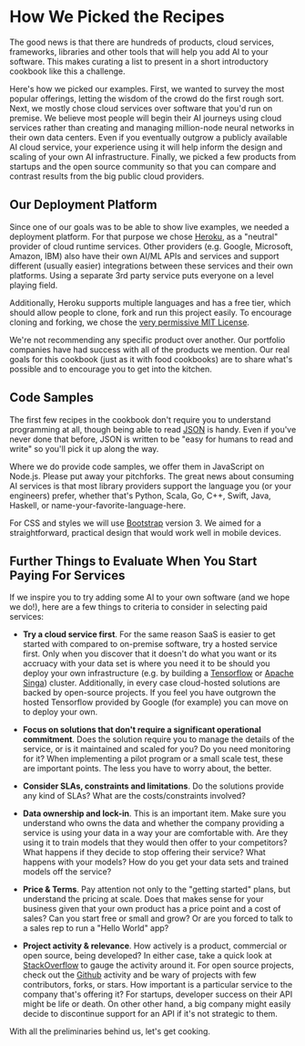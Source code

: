 # How We Picked the Recipes

The good news is that there are hundreds of products, cloud services, frameworks, libraries and other tools that will help you add AI to your software. This makes curating a list to present in a short introductory cookbook like this a challenge.

Here's how we picked our examples. First, we wanted to survey the most popular offerings, letting the wisdom of the crowd do the first rough sort. Next, we mostly chose cloud services over software that you'd run on premise. We believe most people will begin their AI journeys using cloud services rather than creating and managing million-node neural networks in their own data centers. Even if you eventually outgrow a publicly available AI cloud service, your experience using it will help inform the design and scaling of your own AI infrastructure. Finally, we picked a few products from startups and the open source community so that you can compare and contrast results from the big public cloud providers.

## Our Deployment Platform

Since one of our goals was to be able to show live examples, we needed a deployment platform. For that purpose we chose [Heroku](http://www.heroku.com), as a "neutral" provider of cloud runtime services. Other providers (e.g. Google, Microsoft, Amazon, IBM) also have their own AI/ML APIs and services and support different (usually easier) integrations between these services and their own platforms. Using a separate 3rd party service puts everyone on a level playing field.

Additionally, Heroku supports multiple languages and has a free tier, which should allow people to clone, fork and run this project easily. To encourage cloning and forking, we chose the [very permissive MIT License](https://opensource.org/licenses/MIT).

We're not recommending any specific product over another. Our portfolio companies have had success with all of the products we mention. Our real goals for this cookbook (just as it with food cookbooks) are to share what's possible and to encourage you to get into the kitchen.

## Code Samples

The first few recipes in the cookbook don't require you to understand programming at all, though being able to read [JSON](https://www.json.org) is handy. Even if you've never done that before, JSON is written to be "easy for humans to read and write" so you'll pick it up along the way.

Where we do provide code samples, we offer them in JavaScript on Node.js. Please put away your pitchforks. The great news about consuming AI services is that most library providers support the language you (or your engineers) prefer, whether that's Python, Scala, Go, C++, Swift, Java, Haskell, or name-your-favorite-language-here.

For CSS and styles we will use [Bootstrap](http://getbootstrap.com) version 3. We aimed for a straightforward, practical design that would work well in mobile devices.

## Further Things to Evaluate When You Start Paying For Services

If we inspire you to try adding some AI to your own software (and we hope we do!), here are a few things to criteria to consider in selecting paid services:

* **Try a cloud service first**. For the same reason SaaS is easier to get started with compared to on-premise software, try a hosted service first. Only when you discover that it doesn't do what you want or its accruacy with your data set is where you need it to be should you deploy your own infrastructure (e.g. by building a [Tensorflow](https://www.tensorflow.org/) or [Apache Singa](https://singa.incubator.apache.org)) cluster. Additionally, in every case cloud-hosted solutions are backed by open-source projects. If you feel you have outgrown the hosted Tensorflow provided by Google (for example) you can move on to deploy your own.

* **Focus on solutions that don't require a significant operational commitment**. Does the solution require you to manage the details of the service, or is it maintained and scaled for you? Do you need monitoring for it? When implementing a pilot program or a small scale test, these are important points. The less you have to worry about, the better.

* **Consider SLAs, constraints and limitations**. Do the solutions provide any kind of SLAs? What are the costs/constraints involved?

* **Data ownership and lock-in**. This is an important item. Make sure you understand who owns the data and whether the company providing a service is using your data in a way your are comfortable with. Are they using it to train models that they would then offer to your competitors? What happens if they decide to stop offering their service? What happens with your models? How do you get your data sets and trained models off the service?

* **Price & Terms**. Pay attention not only to the "getting started" plans, but understand the pricing at scale. Does that makes sense for your business given that your own product has a price point and a cost of sales? Can you start free or small and grow? Or are you forced to talk to a sales rep to run a "Hello World" app?

* **Project activity & relevance**. How actively is a product, commercial or open source, being developed? In either case, take a quick look at [StackOverflow](http://www.stackoverflow/) to gauge the activity around it. For open source projects, check out the [Github](http://www.github.com/) activity and be wary of projects with few contributors, forks, or stars. How important is a particular service to the company that's offering it? For startups, developer success on their API might be life or death. On other other hand, a big company might easily decide to discontinue support for an API if it's not strategic to them.

With all the preliminaries behind us, let's get cooking.
